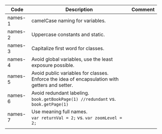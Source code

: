 | Code    | Description                                                                                    | Comment |
|---------|------------------------------------------------------------------------------------------------|---------|
| names-1 | camelCase naming for variables.                                                                |         |
| names-2 | Uppercase constants and static.                                                                |         |
| names-3 | Capitalize first word for classes.                                                             |         |
| names-4 | Avoid global variables, use the least exposure possible.                                       |         |
| names-5 | Avoid public variables for classes. Enforce the idea of encapsulation with getters and setter. |         |
| names-6 | Avoid redundant labeling. <br/> ` book.getBookPage(1) //redundant ` vs. `book.getPage(1)`      |         |
| names-7 | Use meaning full names.  <br/> ` var returnVal = 2; ` vs. `var zoomLevel = 2;`                 |         |
|         |                                                                                                |         |



